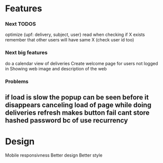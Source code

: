 # Features

### Next TODOS
optimize {upf: delivery, subject, user} read
when checking if X exists remember that other users will have same X (check user id too)

### Next big features
do a calendar view of deliveries
Create welcome page for users not logged in Showing web image and description of the web

### Problems
if load is slow the popup can be seen before it disappears
canceling load of page while doing deliveries refresh makes button fail
cant store hashed password bc of use recurrency
---

# Design

Mobile responsivness
Better design 
Better style